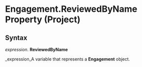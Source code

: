
# Engagement.ReviewedByName Property (Project)

## Syntax

 _expression_. **ReviewedByName**

 _expression_A variable that represents a  **Engagement** object.

